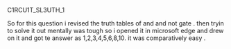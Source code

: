 C1RCU1T_SL3UTH_1

So for this question i revised the truth tables of and and not gate . then tryin to solve it out mentally was tough so i opened it in microsoft edge and drew on it and got te answer as 1,2,3,4,5,6,8,10.
it was comparatively easy .
